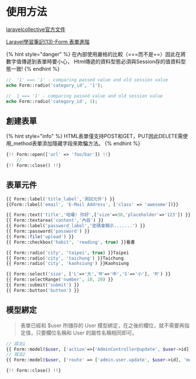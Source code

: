 # 使用方法

[laravelcollective官方文件](https://laravelcollective.com/docs/6.0/html#text)

[Laravel學習筆記(13)-Form 表單進階](http://blog.tonycube.com/2015/01/laravel-13-form.html)

{% hint style="danger" %}
在內部使用嚴格的比較（===而不是==）因此在將數字值傳遞到表單時要小心，
Html傳遞的資料型態必須與Session存的值資料型態一致!
{% endhint %}

```php
//  '1' === '1' - comparing passed value and old session value
echo Form::radio('category_id', '1'); 

//  1 === '1' - comparing passed value and old session value
echo Form::radio('category_id', 1); 
```
## 創建表單

{% hint style="info" %}
HTML表單僅支持POST和GET，PUT因此DELETE需使用_method表單添加隱藏字段來欺騙方法。
{% endhint %}

```php
{!! Form::open(['url' => 'foo/bar']) !!}
    //
{!! Form::close() !!}
```

## 表單元件
```php
{{ Form::label('title_label','測試元件') }}
{{Form::label('email', 'E-Mail Address', ['class' => 'awesome'])}}

{{ Form::text('title','哈囉! 你好',['size'=>30,'placeholder'=>'123']) }}
{{ Form::textarea('content','內容') }}
{{ Form::label('password_label','密碼會顯示.......') }}
{{ Form::password('password') }}
{{ Form::file('upload') }}
{{ Form::checkbox('habit', 'reading', true) }}看書

{{ Form::radio('city', 'taipei', true) }}Taipei
{{ Form::radio('city', 'taichung') }}Taichung
{{ Form::radio('city', 'kaohsiung') }}Kaohsiung

{{ Form::select('size', ['L'=>'大','M'=>'中','S'=>'小'], 'M') }}
{{ Form::selectRange('number', 10, 20) }}
{{ Form::submit('submit') }}
{{ Form::button('button') }}
```

## 模型綁定
>表單已經和 $user 所儲存的 User 模型綁定，在之後的欄位，就不需要再指定值，只要欄位名稱和 User 的屬性名稱相同即可。
```php
// 寫法1
{{ Form::model($user, ['action'=>['AdminController@update', $user->id], 'method'=>'PATCH']) }}
// 寫法2
{{ Form::model($user, ['route' => ['admin.user.update', $user->id], 'method'=>'PATCH'])}}

{!! Form::close() !!}
```